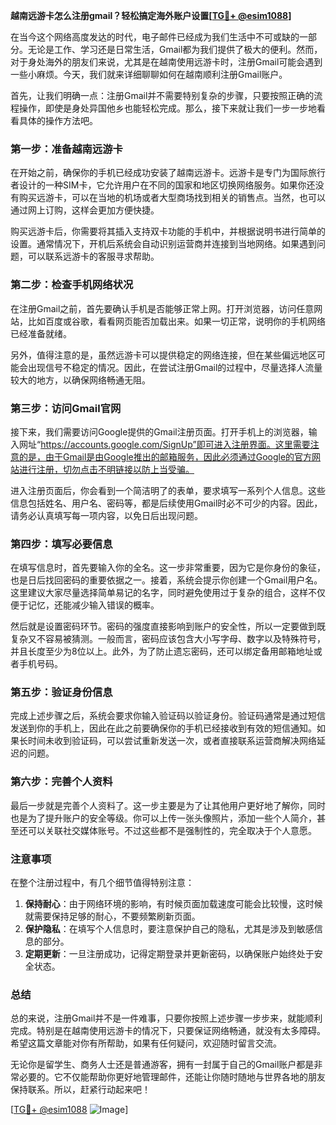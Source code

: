**越南远游卡怎么注册gmail？轻松搞定海外账户设置[[TG💪+ @esim1088](https://t.me/s/esim1088)]**

在当今这个网络高度发达的时代，电子邮件已经成为我们生活中不可或缺的一部分。无论是工作、学习还是日常生活，Gmail都为我们提供了极大的便利。然而，对于身处海外的朋友们来说，尤其是在越南使用远游卡时，注册Gmail可能会遇到一些小麻烦。今天，我们就来详细聊聊如何在越南顺利注册Gmail账户。

首先，让我们明确一点：注册Gmail并不需要特别复杂的步骤，只要按照正确的流程操作，即使是身处异国他乡也能轻松完成。那么，接下来就让我们一步一步地看看具体的操作方法吧。

### 第一步：准备越南远游卡

在开始之前，确保你的手机已经成功安装了越南远游卡。远游卡是专门为国际旅行者设计的一种SIM卡，它允许用户在不同的国家和地区切换网络服务。如果你还没有购买远游卡，可以在当地的机场或者大型商场找到相关的销售点。当然，也可以通过网上订购，这样会更加方便快捷。

购买远游卡后，你需要将其插入支持双卡功能的手机中，并根据说明书进行简单的设置。通常情况下，开机后系统会自动识别运营商并连接到当地网络。如果遇到问题，可以联系远游卡的客服寻求帮助。

### 第二步：检查手机网络状况

在注册Gmail之前，首先要确认手机是否能够正常上网。打开浏览器，访问任意网站，比如百度或谷歌，看看网页能否加载出来。如果一切正常，说明你的手机网络已经准备就绪。

另外，值得注意的是，虽然远游卡可以提供稳定的网络连接，但在某些偏远地区可能会出现信号不稳定的情况。因此，在尝试注册Gmail的过程中，尽量选择人流量较大的地方，以确保网络畅通无阻。

### 第三步：访问Gmail官网

接下来，我们需要访问Google提供的Gmail注册页面。打开手机上的浏览器，输入网址“https://accounts.google.com/SignUp”即可进入注册界面。这里需要注意的是，由于Gmail是由Google推出的邮箱服务，因此必须通过Google的官方网站进行注册，切勿点击不明链接以防上当受骗。

进入注册页面后，你会看到一个简洁明了的表单，要求填写一系列个人信息。这些信息包括姓名、用户名、密码等，都是后续使用Gmail时必不可少的内容。因此，请务必认真填写每一项内容，以免日后出现问题。

### 第四步：填写必要信息

在填写信息时，首先要输入你的全名。这一步非常重要，因为它是你身份的象征，也是日后找回密码的重要依据之一。接着，系统会提示你创建一个Gmail用户名。这里建议大家尽量选择简单易记的名字，同时避免使用过于复杂的组合，这样不仅便于记忆，还能减少输入错误的概率。

然后就是设置密码环节。密码的强度直接影响到账户的安全性，所以一定要做到既复杂又不容易被猜测。一般而言，密码应该包含大小写字母、数字以及特殊符号，并且长度至少为8位以上。此外，为了防止遗忘密码，还可以绑定备用邮箱地址或者手机号码。

### 第五步：验证身份信息

完成上述步骤之后，系统会要求你输入验证码以验证身份。验证码通常是通过短信发送到你的手机上，因此在此之前要确保你的手机已经接收到有效的短信通知。如果长时间未收到验证码，可以尝试重新发送一次，或者直接联系运营商解决网络延迟的问题。

### 第六步：完善个人资料

最后一步就是完善个人资料了。这一步主要是为了让其他用户更好地了解你，同时也是为了提升账户的安全等级。你可以上传一张头像照片，添加一些个人简介，甚至还可以关联社交媒体账号。不过这些都不是强制性的，完全取决于个人意愿。

### 注意事项

在整个注册过程中，有几个细节值得特别注意：

1. **保持耐心**：由于网络环境的影响，有时候页面加载速度可能会比较慢，这时候就需要保持足够的耐心，不要频繁刷新页面。
2. **保护隐私**：在填写个人信息时，要注意保护自己的隐私，尤其是涉及到敏感信息的部分。
3. **定期更新**：一旦注册成功，记得定期登录并更新密码，以确保账户始终处于安全状态。

### 总结

总的来说，注册Gmail并不是一件难事，只要你按照上述步骤一步步来，就能顺利完成。特别是在越南使用远游卡的情况下，只要保证网络畅通，就没有太多障碍。希望这篇文章能对你有所帮助，如果有任何疑问，欢迎随时留言交流。

无论你是留学生、商务人士还是普通游客，拥有一封属于自己的Gmail账户都是非常必要的。它不仅能帮助你更好地管理邮件，还能让你随时随地与世界各地的朋友保持联系。所以，赶紧行动起来吧！

[[TG💪+ @esim1088](https://t.me/s/esim1088) ![Image](https://i.postimg.cc/4NQfJmqS/Snipaste-2025-05-13-00-14-12.png)]